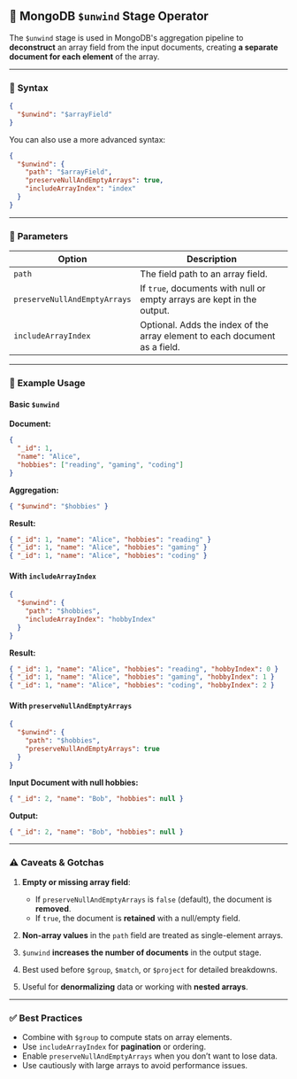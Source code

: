 ## 🔹 MongoDB `$unwind` Stage Operator

The `$unwind` stage is used in MongoDB's aggregation pipeline to **deconstruct**
an array field from the input documents, creating **a separate document for each
element** of the array.

---

### 📌 **Syntax**

```json
{
  "$unwind": "$arrayField"
}
```

You can also use a more advanced syntax:

```json
{
  "$unwind": {
    "path": "$arrayField",
    "preserveNullAndEmptyArrays": true,
    "includeArrayIndex": "index"
  }
}
```

---

### 📌 **Parameters**

| Option                       | Description                                                                |
| ---------------------------- | -------------------------------------------------------------------------- |
| `path`                       | The field path to an array field.                                          |
| `preserveNullAndEmptyArrays` | If `true`, documents with null or empty arrays are kept in the output.     |
| `includeArrayIndex`          | Optional. Adds the index of the array element to each document as a field. |

---

### 📌 **Example Usage**

#### Basic `$unwind`

**Document:**

```json
{
  "_id": 1,
  "name": "Alice",
  "hobbies": ["reading", "gaming", "coding"]
}
```

**Aggregation:**

```json
{ "$unwind": "$hobbies" }
```

**Result:**

```json
{ "_id": 1, "name": "Alice", "hobbies": "reading" }
{ "_id": 1, "name": "Alice", "hobbies": "gaming" }
{ "_id": 1, "name": "Alice", "hobbies": "coding" }
```

#### With `includeArrayIndex`

```json
{
  "$unwind": {
    "path": "$hobbies",
    "includeArrayIndex": "hobbyIndex"
  }
}
```

**Result:**

```json
{ "_id": 1, "name": "Alice", "hobbies": "reading", "hobbyIndex": 0 }
{ "_id": 1, "name": "Alice", "hobbies": "gaming", "hobbyIndex": 1 }
{ "_id": 1, "name": "Alice", "hobbies": "coding", "hobbyIndex": 2 }
```

#### With `preserveNullAndEmptyArrays`

```json
{
  "$unwind": {
    "path": "$hobbies",
    "preserveNullAndEmptyArrays": true
  }
}
```

**Input Document with null hobbies:**

```json
{ "_id": 2, "name": "Bob", "hobbies": null }
```

**Output:**

```json
{ "_id": 2, "name": "Bob", "hobbies": null }
```

---

### ⚠️ **Caveats & Gotchas**

1. **Empty or missing array field**:
   - If `preserveNullAndEmptyArrays` is `false` (default), the document is
     **removed**.
   - If `true`, the document is **retained** with a null/empty field.

2. **Non-array values** in the `path` field are treated as single-element
   arrays.

3. `$unwind` **increases the number of documents** in the output stage.

4. Best used before `$group`, `$match`, or `$project` for detailed breakdowns.

5. Useful for **denormalizing** data or working with **nested arrays**.

---

### ✅ **Best Practices**

- Combine with `$group` to compute stats on array elements.
- Use `includeArrayIndex` for **pagination** or ordering.
- Enable `preserveNullAndEmptyArrays` when you don’t want to lose data.
- Use cautiously with large arrays to avoid performance issues.
